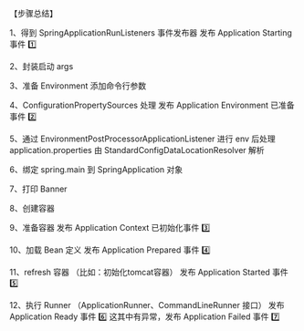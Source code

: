 
【步骤总结】

1、得到 SpringApplicationRunListeners 事件发布器
    发布 Application Starting 事件 1️⃣

2、封装启动 args

3、准备 Environment 添加命令行参数

4、ConfigurationPropertySources 处理
    发布 Application Environment 已准备事件 2️⃣

5、通过 EnvironmentPostProcessorApplicationListener 进行 env 后处理
    application.properties 由 StandardConfigDataLocationResolver 解析

6、绑定 spring.main 到 SpringApplication 对象

7、打印 Banner

8、创建容器

9、准备容器
    发布 Application Context 已初始化事件 3️⃣

10、加载 Bean 定义
    发布 Application Prepared 事件 4️⃣

11、refresh 容器 （比如：初始化tomcat容器）
    发布 Application Started 事件 5️⃣

12、执行 Runner （ApplicationRunner、CommandLineRunner 接口）
    发布 Application Ready 事件 6️⃣
    这其中有异常，发布 Application Failed 事件 7️⃣

